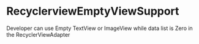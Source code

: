 # RecyclerviewEmptyViewSupport
Developer can use Empty TextView or ImageView while data list is Zero in the RecyclerViewAdapter
